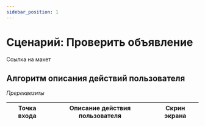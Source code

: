 ```yaml
---
sidebar_position: 1
---
```


# Сценарий: Проверить объявление

Ссылка на макет

## Алгоритм описания действий пользователя

*Пререквезиты*

| Точка входа |  Описание действия пользователя    | Скрин экрана      |
| -------- | ------- | ------------- |



